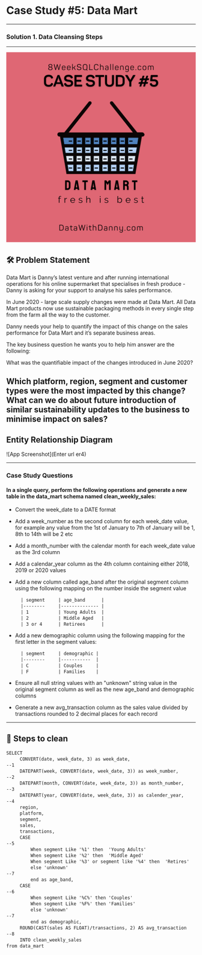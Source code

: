 
# Case Study #5: Data Mart

----
### Solution 1. Data Cleansing Steps
----

![App Screenshot](https://raw.githubusercontent.com/Akhand-p-singh/8-Week-SQL-Challenge/master/Images/Case%20Study%205.png)


## 🛠️ Problem Statement

Data Mart is Danny’s latest venture and after running international operations for his online supermarket that specialises in fresh produce - Danny is asking for your support to analyse his sales performance.

In June 2020 - large scale supply changes were made at Data Mart. All Data Mart products now use sustainable packaging methods in every single step from the farm all the way to the customer.

Danny needs your help to quantify the impact of this change on the sales performance for Data Mart and it’s separate business areas.

The key business question he wants you to help him answer are the following:

What was the quantifiable impact of the changes introduced in June 2020?

Which platform, region, segment and customer types were the most impacted by this change?
What can we do about future introduction of similar sustainability updates to the business to minimise impact on sales?
---

## Entity Relationship Diagram

![App Screenshot](Enter url er4)

---

### Case Study Questions

#### In a single query, perform the following operations and generate a new table in the data_mart schema named clean_weekly_sales: ####

* Convert the week_date to a DATE format

* Add a week_number as the second column for each week_date value, for example any value from the 1st of January to 7th of January will be 1, 8th to 14th will be 2 etc

* Add a month_number with the calendar month for each week_date value as the 3rd column

* Add a calendar_year column as the 4th column containing either 2018, 2019 or 2020 values

* Add a new column called age_band after the original segment column using the following mapping on the number inside the segment value

        | segment     | age_band      |
        |--------     |-------------- |
        | 1           | Young Adults  |
        | 2           | Middle Aged   |
        | 3 or 4      | Retirees      |

* Add a new demographic column using the following mapping for the first letter in the segment values:

        | segment     | demographic |
        |--------     |-----------  |
        | C           | Couples     |
        | F           | Families    |

* Ensure all null string values with an "unknown" string value in the original segment column as well as the new age_band and demographic columns

* Generate a new avg_transaction column as the sales value divided by transactions rounded to 2 decimal places for each record


---
## 🚀 Steps to clean

```
SELECT
     CONVERT(date, week_date, 3) as week_date,                            --1
     DATEPART(week, CONVERT(date, week_date, 3)) as week_number,          --2
	 DATEPART(month, CONVERT(date, week_date, 3)) as month_number,        --3
	 DATEPART(year, CONVERT(date, week_date, 3)) as calender_year,        --4
	 region, 
     platform, 
     segment,
	 sales,
	 transactions,
	 CASE                                                                  --5
	     When segment Like '%1' then  'Young Adults'
		 When segment Like '%2' then  'Middle Aged'
		 When segment Like '%3' or segment like '%4' then  'Retires'
		 else 'unknown'                                                    --7
		 end as age_band,
	 CASE                                                                  --6   
	     When segment Like '%C%' then 'Couples'
		 When segment Like '%F%' then 'Families'
		 else 'unknown'                                                    --7
		 end as demographic,
	 ROUND(CAST(sales AS FLOAT)/transactions, 2) AS avg_transaction        --8
	 INTO clean_weekly_sales
from data_mart

```

                    